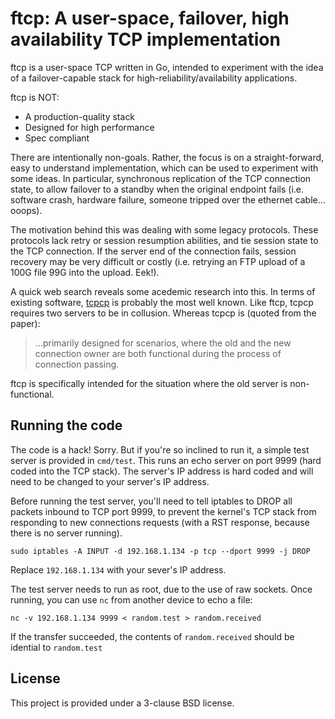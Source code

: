 # ftcp: A user-space, failover, high availability TCP implementation

ftcp is a user-space TCP written in Go, intended to experiment with the idea of
a failover-capable stack for high-reliability/availability applications.

ftcp is NOT:
- A production-quality stack
- Designed for high performance
- Spec compliant

There are intentionally non-goals. Rather, the focus is on a straight-forward,
easy to understand implementation, which can be used to experiment with some
ideas. In particular, synchronous replication of the TCP connection state, to
allow failover to a standby when the original endpoint fails (i.e. software
crash, hardware failure, someone tripped over the ethernet cable... ooops).

The motivation behind this was dealing with some legacy protocols. These
protocols lack retry or session resumption abilities, and tie session state to
the TCP connection. If the server end of the connection fails, session recovery
may be very difficult or costly (i.e. retrying an FTP upload of a 100G file 99G
into the upload. Eek!).

A quick web search reveals some acedemic research into this. In terms of
existing software,
[tcpcp](https://www.kernel.org/doc/ols/2004/ols2004v1-pages-9-22.pdf) is
probably the most well known. Like ftcp, tcpcp requires two servers to be
in collusion. Whereas tcpcp is (quoted from the paper):
>  ...primarily designed for scenarios, where the old and the new connection
>  owner are both functional during the process of connection passing.

ftcp is specifically intended for the situation where the old server is
non-functional.

## Running the code

The code is a hack! Sorry. But if you're so inclined to run it, a simple test
server is provided in `cmd/test`. This runs an echo server on port 9999 (hard
coded into the TCP stack). The server's IP address is hard coded and will need
to be changed to your server's IP address.

Before running the test server, you'll need to tell iptables to DROP all
packets inbound to TCP port 9999, to prevent the kernel's TCP stack from
responding to new connections requests (with a RST response, because there is
no server running).
```
sudo iptables -A INPUT -d 192.168.1.134 -p tcp --dport 9999 -j DROP
```
Replace `192.168.1.134` with your sever's IP address.

The test server needs to run as root, due to the use of raw sockets. Once running,
you can use `nc` from another device to echo a file:
```
nc -v 192.168.1.134 9999 < random.test > random.received
```
If the transfer succeeded, the contents of `random.received` should be idential
to `random.test`

## License

This project is provided under a 3-clause BSD license.
